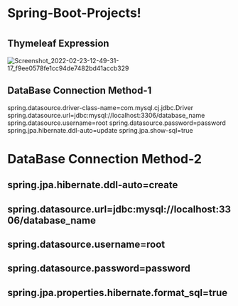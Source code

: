 # Spring-Boot-Projects! 
#
## Thymeleaf Expression
![Screenshot_2022-02-23-12-49-31-17_f9ee0578fe1cc94de7482bd41accb329](https://user-images.githubusercontent.com/80576654/155277036-e4cd921f-ca34-4d08-bbec-d150dc99ea66.jpg)
##

## DataBase Connection Method-1
 spring.datasource.driver-class-name=com.mysql.cj.jdbc.Driver
 spring.datasource.url=jdbc:mysql://localhost:3306/database_name
 spring.datasource.username=root
 spring.datasource.password=password
 spring.jpa.hibernate.ddl-auto=update
 spring.jpa.show-sql=true

# DataBase Connection Method-2
## spring.jpa.hibernate.ddl-auto=create
## spring.datasource.url=jdbc:mysql://localhost:3306/database_name
## spring.datasource.username=root
## spring.datasource.password=password
## spring.jpa.properties.hibernate.format_sql=true
